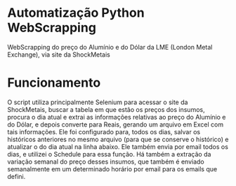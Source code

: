 # Automatização Python WebScrapping
WebScrapping do preço do Alumínio e do Dólar da LME (London Metal Exchange), via site da ShockMetais

# Funcionamento
O script utiliza principalmente Selenium para acessar o site da ShockMetais, buscar a tabela em que estão os preços dos insumos, procura o dia atual e extrai as informações relativas ao preço do Alumínio e do Dólar, e depois converte para Reais, gerando um arquivo em Excel com tais informações. Ele foi configurado para, todos os dias, salvar os históricos anteriores no mesmo arquivo (para que se conserve o histórico) e atualizar o do dia atual na linha abaixo. Ele também envia por email todos os dias, e utilizei o Schedule para essa função. Há também a extração da variação semanal do preço desses insumos, que também é enviado semanalmente em um determinado horário por email para os emails que defini.
